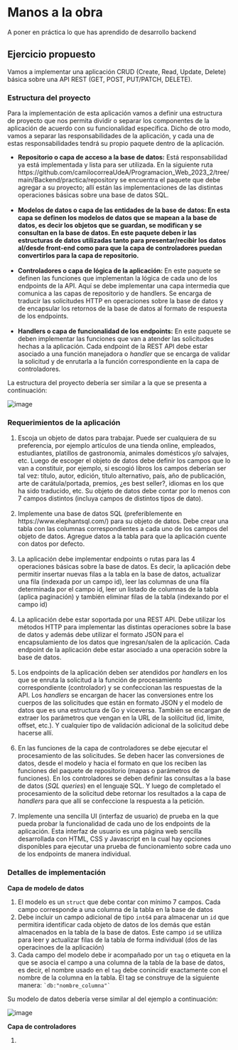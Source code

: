 # Manos a la obra
A poner en práctica lo que has aprendido de desarrollo backend

## Ejercicio propuesto
Vamos a implementar una aplicación CRUD (Create, Read, Update, Delete) básica sobre una API REST (GET, POST, PUT/PATCH, DELETE).

### Estructura del proyecto
Para la implementación de esta aplicación vamos a definir una estructura de proyecto que nos permita dividir o separar los componentes de la aplicación de acuerdo con su funcionalidad específica. Dicho de otro modo, vamos a separar las responsabilidades de la aplicación, y cada una de estas responsabilidades tendrá su propio paquete dentro de la aplicación.
<ul>
  <li><b>Repositorio o capa de acceso a la base de datos:</b> Está responsabilidad ya está implementada y lista para ser utilizada. En la siguiente ruta https://github.com/camilocorreaUdeA/Programacion_Web_2023_2/tree/main/Backend/practica/repository se encuentra el paquete que debe agregar a su proyecto; allí están las implementaciones de las distintas operaciones básicas sobre una base de datos SQL.</li><br>
  <li><b>Modelos de datos o capa de las entidades de la base de datos: En esta capa se definen los modelos de datos que se mapean a la base de datos, es decir los objetos que se guardan, se modifican y se consultan en la base de datos. En este paquete deben ir las estructuras de datos utilizadas tanto para presentar/recibir los datos al/desde front-end como para que la capa de controladores puedan convertirlos para la capa de repositorio.</b></li><br>  
  <li><b>Controladores o capa de lógica de la aplicación:</b> En este paquete se definen las funciones que implementan la lógica de cada uno de los endpoints de la API. Aquí se debe implementar una capa intermedia que comunica a las capas de repositorio y de handlers. Se encarga de traducir las solicitudes HTTP en operaciones sobre la base de datos y de encapsular los retornos de la base de datos al formato de respuesta de los endpoints.</li><br>  
  <li><b>Handlers o capa de funcionalidad de los endpoints:</b> En este paquete se deben implementar las funciones que van a atender las solicitudes hechas a la aplicación. Cada endpoint de la REST API debe estar asociado a una función manejadora o <i>handler</i> que se encarga de validar la solicitud y de enrutarla a la función correspondiente en la capa de controladores.</li>
</ul>

La estructura del proyecto debería ser similar a la que se presenta a continuación:

![image](https://github.com/camilocorreaUdeA/Programacion_Web_2023_2/assets/42076547/22d4d74b-d189-4746-bf05-1b7c2a7a1113)

### Requerimientos de la aplicación

<ol>
  <li>Escoja un objeto de datos para trabajar. Puede ser cualquiera de su preferencia, por ejemplo artículos de una tienda online, empleados, estudiantes, platillos de gastronomía, animales domésticos y/o salvajes, etc. Luego de escoger el objeto de datos debe definir los campos que lo van a constituir, por ejemplo, si escogió libros los campos deberían ser tal vez: título, autor, edición, título alternativo, país, año de publicación, arte de carátula/portada, premios, ¿es best seller?, idiomas en los que ha sido traducido, etc. Su objeto de datos debe contar por lo menos con 7 campos distintos (incluya campos de distintos tipos de dato).</li><br>
  <li>Implemente una base de datos SQL (preferiblemente en https://www.elephantsql.com/) para su objeto de datos. Debe crear una tabla con las columnas correspondientes a cada uno de los campos del objeto de datos. Agregue datos a la tabla para que la aplicación cuente con datos por defecto.</li><br>
<li>La aplicación debe implementar endpoints o rutas para las 4 operaciones básicas sobre la base de datos. Es decir, la aplicación debe permitir insertar nuevas filas a la tabla en la base de datos, actualizar una fila (indexada por un campo id), leer las columnas de una fila determinada por el campo id, leer un listado de columnas de la tabla (aplica paginación) y también eliminar filas de la tabla (indexando por el campo id)</li><br>
  <li>La aplicación debe estar soportada por una REST API. Debe utilizar los métodos HTTP para implementar las distintas operaciones sobre la base de datos y además debe utilizar el formato JSON para el encapsulamiento de los datos que ingresan/salen de la aplicación. Cada endpoint de la aplicación debe estar asociado a una operación sobre la base de datos.</li><br>
  <li>Los endpoints de la aplicación deben ser atendidos por <i>handlers</i> en los que se enruta la solicitud a la función de procesamiento correspondiente (controlador) y se confeccionan las respuestas de la API. Los <i>handlers</i> se encargan de hacer las conversiones entre los cuerpos de las solicitudes que están en formato JSON y el modelo de datos que es una estructura de Go y viceversa. También se encargan de extraer los parámetros que vengan en la URL de la solilcitud (id, limite, offset, etc.). Y cualquier tipo de validación adicional de la solicitud debe hacerse allí.</li><br>
  <li>En las funciones de la capa de controladores se debe ejecutar el procesamiento de las solicitudes. Se deben hacer las conversiones de datos, desde el modelo y hacia el formato en que los reciben las funciones del paquete de repositorio (mapas o parámetros de funciones). En los controladores se deben definir las consultas a la base de datos (<i>SQL queries</i>) en el lenguaje SQL. Y luego de completado el procesamiento de la solicitud debe retornar los resultados a la capa de <i>handlers</i> para que allí se confeccione la respuesta a la petición.</li><br>
  <li>Implemente una sencilla UI (interfaz de usuario) de prueba en la que pueda probar la funcionalidad de cada uno de los endpoints de la aplicación. Esta interfaz de usuario es una página web sencilla desarrollada con HTML, CSS y Javascript en la cual hay opciones disponibles para ejecutar una prueba de funcionamiento sobre cada uno de los endpoints de manera individual.</li>
</ol>

### Detalles de implementación

__Capa de modelo de datos__
<ol>
  <li>El modelo es un <code>struct</code> que debe contar con mínimo 7 campos. Cada campo corresponde a una columna de la tabla en la base de datos</li>
  <li>Debe incluir un campo adicional de tipo <code>int64</code> para almacenar un <code>id</code> que permitira identificar cada objeto de datos de los demás que están almacenados en la tabla de la base de datos. Este campo <code>id</code> se utiliza para leer y actualizar filas de la tabla de forma individual (dos de las operacinoes de la aplicación)</li>
  <li>Cada campo del modelo debe ir acompañado por un <code>tag</code> o etiqueta en la que se asocia el campo a una columna de la tabla de la base de datos, es decir, el nombre usado en el <code>tag</code> debe conincidir exactamente con el nombre de la columna en la tabla. El tag se construye de la siguiente manera: <code>`db:"nombre_columna"`</code></li>
 </ol>
 Su modelo de datos debería verse similar al del ejemplo a continuación:

 ![image](https://github.com/camilocorreaUdeA/Programacion_Web_2023_2/assets/42076547/881646c9-c808-4873-a9e3-aa0640c4c045)

__Capa de controladores__
<ol>
  <li></li>
</ol>
